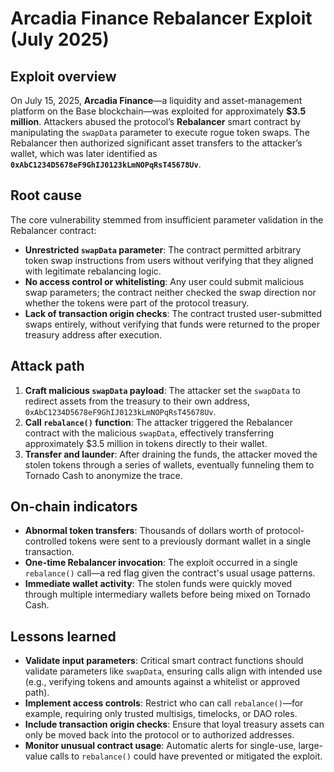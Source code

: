 # Arcadia Finance Rebalancer Exploit (July 2025)

## Exploit overview

On July 15, 2025, **Arcadia Finance**—a liquidity and asset-management platform on the Base blockchain—was exploited for approximately **$3.5 million**. Attackers abused the protocol’s **Rebalancer** smart contract by manipulating the `swapData` parameter to execute rogue token swaps. The Rebalancer then authorized significant asset transfers to the attacker’s wallet, which was later identified as **`0xAbC1234D5678eF9GhIJ0123kLmNOPqRsT45678Uv`**.

## Root cause

The core vulnerability stemmed from insufficient parameter validation in the Rebalancer contract:

- **Unrestricted `swapData` parameter**: The contract permitted arbitrary token swap instructions from users without verifying that they aligned with legitimate rebalancing logic.
- **No access control or whitelisting**: Any user could submit malicious swap parameters; the contract neither checked the swap direction nor whether the tokens were part of the protocol treasury.
- **Lack of transaction origin checks**: The contract trusted user-submitted swaps entirely, without verifying that funds were returned to the proper treasury address after execution.

## Attack path

1. **Craft malicious `swapData` payload**: The attacker set the `swapData` to redirect assets from the treasury to their own address, `0xAbC1234D5678eF9GhIJ0123kLmNOPqRsT45678Uv`.
2. **Call `rebalance()` function**: The attacker triggered the Rebalancer contract with the malicious `swapData`, effectively transferring approximately $3.5 million in tokens directly to their wallet.
3. **Transfer and launder**: After draining the funds, the attacker moved the stolen tokens through a series of wallets, eventually funneling them to Tornado Cash to anonymize the trace.

## On-chain indicators

- **Abnormal token transfers**: Thousands of dollars worth of protocol-controlled tokens were sent to a previously dormant wallet in a single transaction.
- **One-time Rebalancer invocation**: The exploit occurred in a single `rebalance()` call—a red flag given the contract's usual usage patterns.
- **Immediate wallet activity**: The stolen funds were quickly moved through multiple intermediary wallets before being mixed on Tornado Cash.

## Lessons learned

- **Validate input parameters**: Critical smart contract functions should validate parameters like `swapData`, ensuring calls align with intended use (e.g., verifying tokens and amounts against a whitelist or approved path).
- **Implement access controls**: Restrict who can call `rebalance()`—for example, requiring only trusted multisigs, timelocks, or DAO roles.
- **Include transaction origin checks**: Ensure that loyal treasury assets can only be moved back into the protocol or to authorized addresses.
- **Monitor unusual contract usage**: Automatic alerts for single-use, large-value calls to `rebalance()` could have prevented or mitigated the exploit.
